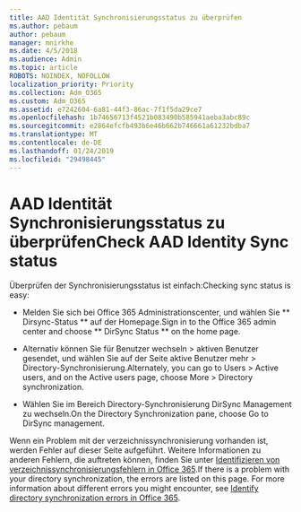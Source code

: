 ```yaml
---
title: AAD Identität Synchronisierungsstatus zu überprüfen
ms.author: pebaum
author: pebaum
manager: mnirkhe
ms.date: 4/5/2018
ms.audience: Admin
ms.topic: article
ROBOTS: NOINDEX, NOFOLLOW
localization_priority: Priority
ms.collection: Adm_O365
ms.custom: Adm_O365
ms.assetid: e7242604-6a81-44f3-86ac-7f1f5da29ce7
ms.openlocfilehash: 1b74656713f4521b083490b585941aeba3abc89c
ms.sourcegitcommit: e2864efcfb493b6e46b662b746661a61232bdba7
ms.translationtype: MT
ms.contentlocale: de-DE
ms.lasthandoff: 01/24/2019
ms.locfileid: "29498445"
---
```

# <a name="check-aad-identity-sync-status"></a><span data-ttu-id="ec5a4-102">AAD Identität Synchronisierungsstatus zu überprüfen</span><span class="sxs-lookup"><span data-stu-id="ec5a4-102">Check AAD Identity Sync status</span></span>

<span data-ttu-id="ec5a4-103">Überprüfen der Synchronisierungsstatus ist einfach:</span><span class="sxs-lookup"><span data-stu-id="ec5a4-103">Checking sync status is easy:</span></span> 
  
- <span data-ttu-id="ec5a4-104">Melden Sie sich bei Office 365 Administrationscenter, und wählen Sie \*\* Dirsync-Status \*\* auf der Homepage.</span><span class="sxs-lookup"><span data-stu-id="ec5a4-104">Sign in to the Office 365 admin center and choose \*\* DirSync Status \*\* on the home page.</span></span> 
    
- <span data-ttu-id="ec5a4-105">Alternativ können Sie für Benutzer wechseln \> aktiven Benutzer gesendet, und wählen Sie auf der Seite aktive Benutzer mehr \> Directory-Synchronisierung.</span><span class="sxs-lookup"><span data-stu-id="ec5a4-105">Alternately, you can go to Users \> Active users, and on the Active users page, choose More \> Directory synchronization.</span></span>
    
- <span data-ttu-id="ec5a4-106">Wählen Sie im Bereich Directory-Synchronisierung DirSync Management zu wechseln.</span><span class="sxs-lookup"><span data-stu-id="ec5a4-106">On the Directory Synchronization pane, choose Go to DirSync management.</span></span> 
    
<span data-ttu-id="ec5a4-p101">Wenn ein Problem mit der verzeichnissynchronisierung vorhanden ist, werden Fehler auf dieser Seite aufgeführt. Weitere Informationen zu anderen Fehlern, die auftreten können, finden Sie unter [Identifizieren von verzeichnissynchronisierungsfehlern in Office 365](https://support.office.com/article/b4fc07a5-97ea-4ca6-9692-108acab74067).</span><span class="sxs-lookup"><span data-stu-id="ec5a4-p101">If there is a problem with your directory synchronization, the errors are listed on this page. For more information about different errors you might encounter, see [Identify directory synchronization errors in Office 365](https://support.office.com/article/b4fc07a5-97ea-4ca6-9692-108acab74067).</span></span>
  

